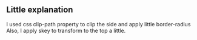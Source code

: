 ## Little explanation 
I used css clip-path property to clip the side and apply little border-radius
Also, I apply skey to transform to the top a little.
